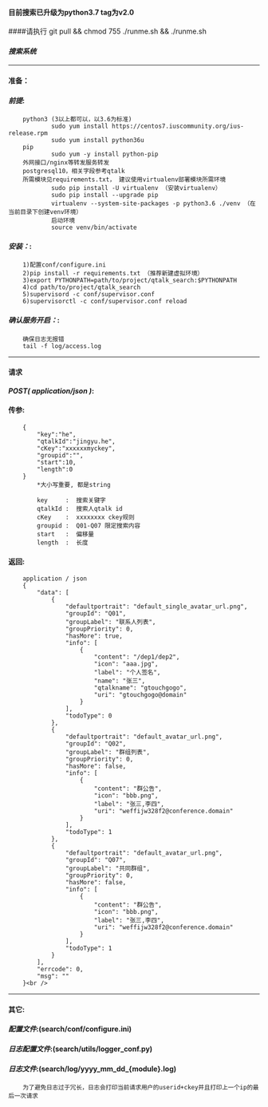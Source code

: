 #### 目前搜索已升级为python3.7 tag为v2.0
####请执行 git pull && chmod 755 ./runme.sh && ./runme.sh


#### ***搜索系统***
--------------------------------------------------------------------------------
#### **准备**：
#### *前提*:
        python3 (3以上都可以，以3.6为标准)
                sudo yum install https://centos7.iuscommunity.org/ius-release.rpm
                sudo yum install python36u
        pip
                sudo yum -y install python-pip
        外网接口/nginx等转发服务转发
        postgresql10，相关字段参考qtalk
        所需模块见requirements.txt， 建议使用virtualenv部署模块所需环境
                sudo pip install -U virtualenv （安装virtualenv）
                sudo pip install --upgrade pip
                virtualenv --system-site-packages -p python3.6 ./venv （在当前目录下创建venv环境）
                启动环境
                source venv/bin/activate

#### *安装：*:
        1)配置conf/configure.ini
        2)pip install -r requirements.txt （推荐新建虚拟环境）
        3)export PYTHONPATH=path/to/project/qtalk_search:$PYTHONPATH
        4)cd path/to/project/qtalk_search
        5)supervisord -c conf/supervisor.conf
        6)supervisorctl -c conf/supervisor.conf reload
       
#### *确认服务开启：*:
        确保日志无报错
        tail -f log/access.log

        
--------------------------------------------------------------------------------
#### **请求**
#### *POST( application/json )*:
#### **传参**:
        {
            "key":"he",
            "qtalkId":"jingyu.he",
            "cKey":"xxxxxxmyckey",
            "groupid":"",
            "start":10,
            "length":0
        }
            *大小写重要, 都是string

            key     :  搜索关键字
            qtalkId :  搜索人qtalk id
            cKey    :  xxxxxxxx ckey规则
            groupid :  Q01-Q07 限定搜索内容
            start   :  偏移量
            length  :  长度
#### **返回**:
        application / json
        {
            "data": [
                {
                    "defaultportrait": "default_single_avatar_url.png",
                    "groupId": "Q01",
                    "groupLabel": "联系人列表",
                    "groupPriority": 0,
                    "hasMore": true,
                    "info": [
                        {
                            "content": "/dep1/dep2",
                            "icon": "aaa.jpg",
                            "label": "个人签名",
                            "name": "张三",
                            "qtalkname": "gtouchgogo",
                            "uri": "gtouchgogo@domain"
                        }
                    ],
                    "todoType": 0
                },
                {
                    "defaultportrait": "default_avatar_url.png",
                    "groupId": "Q02",
                    "groupLabel": "群组列表",
                    "groupPriority": 0,
                    "hasMore": false,
                    "info": [
                        {
                            "content": "群公告",
                            "icon": "bbb.png",
                            "label": "张三,李四",
                            "uri": "weffijw328f2@conference.domain"
                        }
                    ],
                    "todoType": 1
                },
                {
                    "defaultportrait": "default_avatar_url.png",
                    "groupId": "Q07",
                    "groupLabel": "共同群组",
                    "groupPriority": 0,
                    "hasMore": false,
                    "info": [
                        {
                            "content": "群公告",
                            "icon": "bbb.png",
                            "label": "张三,李四",
                            "uri": "weffijw328f2@conference.domain"
                        }
                    ],
                    "todoType": 1
                }
            ],
            "errcode": 0,
            "msg": ""
        }<br />
--------------------------------------------------------------------------------
#### **其它**:
#### *配置文件*:(search/conf/configure.ini)<br />
#### *日志配置文件*:(search/utils/logger_conf.py)<br />
#### *日志文件*:(search/log/yyyy_mm_dd_{module}.log)<br />
        为了避免日志过于冗长，日志会打印当前请求用户的userid+ckey并且打印上一个ip的最后一次请求
